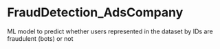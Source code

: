 # FraudDetection_AdsCompany
ML model to predict whether users represented in the dataset by IDs are fraudulent (bots) or not
